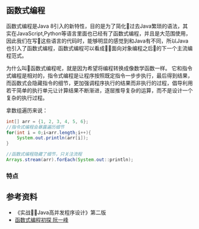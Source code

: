 ## 函数式编程
函数式编程是Java 8引入的新特性，目的是为了简化过去Java繁琐的语法，其实在JavaScript,Python等语言里面也已经有了函数式编程，并且是大范围使用，因此我们在写这些语言的代码时，能够明显的感觉到和Java有不同，所以Java也引入了函数式编程，函数式编程可以看成面向对象编程之后的下一个主流编程范式。

为什么叫函数式编程呢，就是因为希望将编程转换成像数学函数一样。
它和指令式编程是相对的，指令式编程是让程序按照既定指令一步步执行，最后得到结果，而函数式会隐藏指令的细节，更加强调程序执行的结果而非执行的过程，倡导利用若干简单的执行单元让计算结果不断渐进，逐层推导复杂的运算，而不是设计一个复杂的执行过程。

拿数组遍历来说：
```java
int[] arr = {1, 2, 3, 4, 5, 6};
//指令式编程会暴露遍历细节
for(int i = 0;i<arr.length;i++){
    System.out.println(arr[i]);
}

//函数式编程隐藏了细节，只关注流程
Arrays.stream(arr).forEach(System.out::println);
```

### 特点



## 参考资料
* 《实战Java高并发程序设计》第二版
* [函数式编程初探 阮一峰](http://www.ruanyifeng.com/blog/2012/04/functional_programming.html)